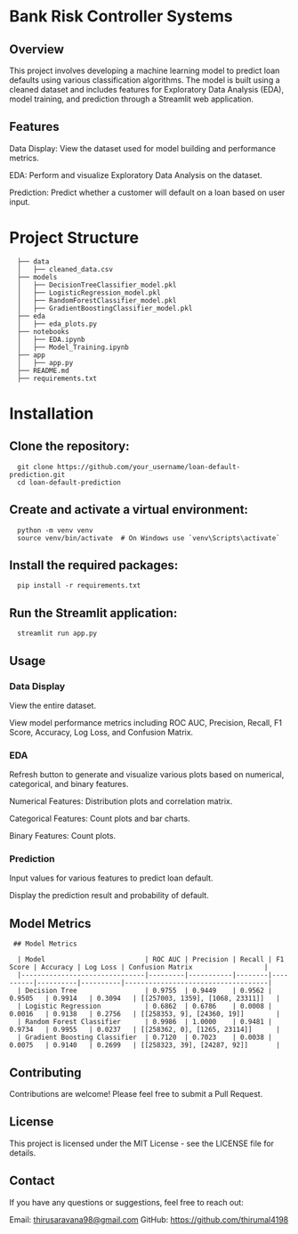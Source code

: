 # Bank Risk Controller Systems

## Overview
This project involves developing a machine learning model to predict loan defaults using various classification algorithms. The model is built using a cleaned dataset and includes features for Exploratory Data Analysis (EDA), model training, and prediction through a Streamlit web application.

## Features
   Data Display: View the dataset used for model building and performance metrics.
   
   EDA: Perform and visualize Exploratory Data Analysis on the dataset.
   
   Prediction: Predict whether a customer will default on a loan based on user input.

# Project Structure
      
      ├── data
      │   ├── cleaned_data.csv
      ├── models
      │   ├── DecisionTreeClassifier_model.pkl
      │   ├── LogisticRegression_model.pkl
      │   ├── RandomForestClassifier_model.pkl
      │   ├── GradientBoostingClassifier_model.pkl
      ├── eda
      │   ├── eda_plots.py
      ├── notebooks
      │   ├── EDA.ipynb
      │   ├── Model_Training.ipynb
      ├── app
      │   ├── app.py
      ├── README.md
      ├── requirements.txt

# Installation
## Clone the repository:

      git clone https://github.com/your_username/loan-default-prediction.git
      cd loan-default-prediction
## Create and activate a virtual environment:

      python -m venv venv
      source venv/bin/activate  # On Windows use `venv\Scripts\activate`
      
## Install the required packages:
      
      pip install -r requirements.txt
      
## Run the Streamlit application:

      streamlit run app.py
## Usage
### Data Display
   View the entire dataset.
   
   View model performance metrics including ROC AUC, Precision, Recall, F1 Score, Accuracy, Log Loss, and Confusion Matrix.
### EDA
   Refresh button to generate and visualize various plots based on numerical, categorical, and binary features.
   
   Numerical Features: Distribution plots and correlation matrix.
   
   Categorical Features: Count plots and bar charts.
   
   Binary Features: Count plots.
   
### Prediction
   Input values for various features to predict loan default.
   
   Display the prediction result and probability of default.

## Model Metrics
     ## Model Metrics

      | Model                         | ROC AUC | Precision | Recall | F1 Score | Accuracy | Log Loss | Confusion Matrix                  |
      |-------------------------------|---------|-----------|--------|----------|----------|----------|------------------------------------|
      | Decision Tree                 | 0.9755  | 0.9449    | 0.9562 | 0.9505   | 0.9914   | 0.3094   | [[257003, 1359], [1068, 23311]]   |
      | Logistic Regression           | 0.6862  | 0.6786    | 0.0008 | 0.0016   | 0.9138   | 0.2756   | [[258353, 9], [24360, 19]]        |
      | Random Forest Classifier      | 0.9986  | 1.0000    | 0.9481 | 0.9734   | 0.9955   | 0.0237   | [[258362, 0], [1265, 23114]]      |
      | Gradient Boosting Classifier  | 0.7120  | 0.7023    | 0.0038 | 0.0075   | 0.9140   | 0.2699   | [[258323, 39], [24287, 92]]       |
      
## Contributing
Contributions are welcome! Please feel free to submit a Pull Request.

## License
This project is licensed under the MIT License - see the LICENSE file for details.

## Contact
If you have any questions or suggestions, feel free to reach out:

Email: thirusaravana98@gmail.com
GitHub: https://github.com/thirumal4198
